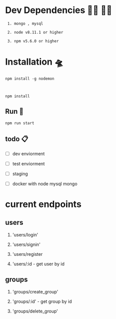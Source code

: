 
# Dev Dependencies  👩‍💻 👨‍💻

	 1. mongo , mysql
       
     2. node v8.11.1 or higher
       
     3. npm v5.6.0 or higher

  

# Installation 🛸

  

	npm install -g nodemon

	  

	npm install

  

## Run 🚀

  

	npm run start

  

## todo  📋

  

 - [ ] dev enviorment
 - [ ] test enviorment
 - [ ] staging
 - [ ] docker with node mysql mongo

  

# current endpoints

  

## users

  

1. 'users/login'

  

2. 'users/signin'

  

3. 'users/register

  

4. 'users/:id - get user by id

  

## groups

  

1. 'groups/create_group'

  

2. 'groups/:id' - get group by id

  

3. 'groups/delete_group'
